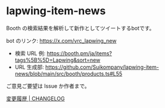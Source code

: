 # lapwing-item-news

Booth の検索結果を解析して新作としてツイートするbotです。

bot のリンク: https://x.com/vrc_lapwing_new

- 検索 URL 例: https://booth.pm/ja/items?tags%5B%5D=Lapwing&sort=new
- URL 生成部: https://github.com/Suikompany/lapwing-item-news/blob/main/src/booth/products.ts#L55

ご意見ご要望は Issue か作者まで。

[変更履歴 | CHANGELOG](./CHANGELOG.md)
